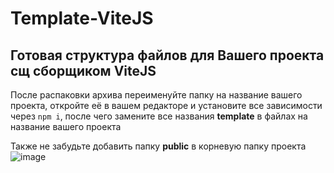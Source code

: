 # Template-ViteJS

## Готовая структура файлов для Вашего проекта сщ сборщиком ViteJS

После распаковки архива переименуйте папку на название вашего проекта, откройте её в вашем редакторе и установите все зависимости через `npm i`, после чего замените все названия **template** в файлах на название вашего проекта

Также не забудьте добавить папку **public** в корневую папку проекта
![image](https://github.com/kms4u/Template-ViteJS/assets/93434524/b66f3195-4d07-4f4e-be7f-a28a1741fbf7)
